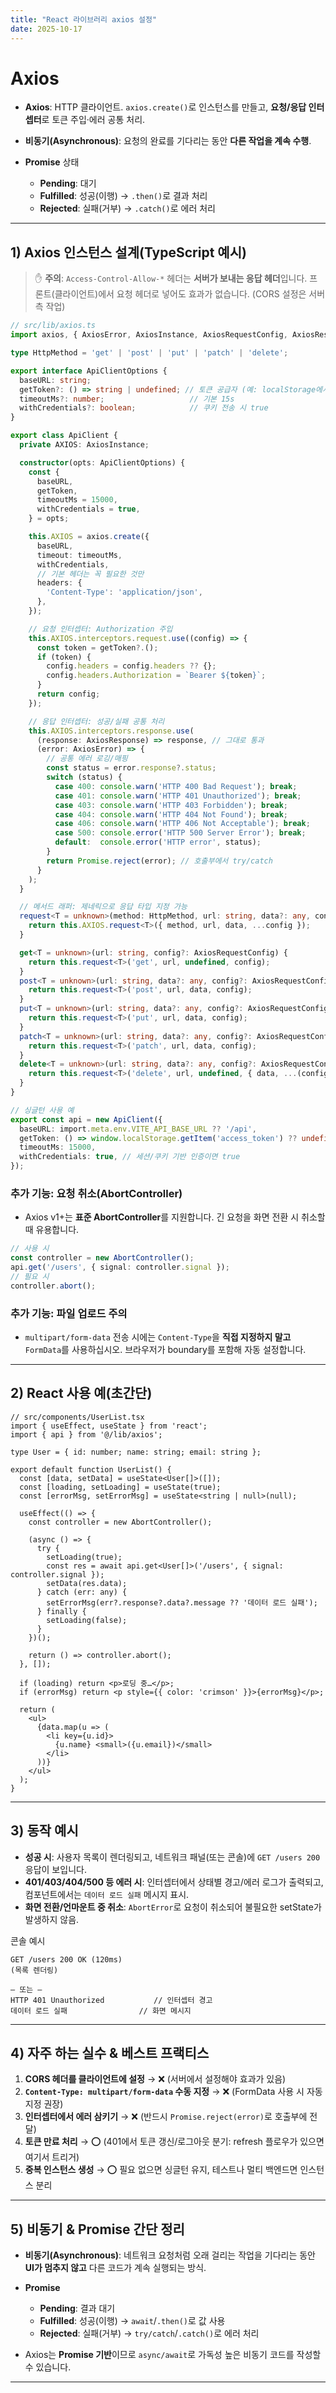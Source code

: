 ```yaml
---
title: "React 라이브러리 axios 설정"
date: 2025-10-17
---
```


# Axios
* **Axios**: HTTP 클라이언트. `axios.create()`로 인스턴스를 만들고, **요청/응답 인터셉터**로 토큰 주입·에러 공통 처리.
* **비동기(Asynchronous)**: 요청의 완료를 기다리는 동안 **다른 작업을 계속 수행**.
* **Promise** 상태

  * **Pending**: 대기
  * **Fulfilled**: 성공(이행) → `.then()`로 결과 처리
  * **Rejected**: 실패(거부) → `.catch()`로 에러 처리

---

## 1) Axios 인스턴스 설계(TypeScript 예시)

> ✋ **주의**: `Access-Control-Allow-*` 헤더는 **서버가 보내는 응답 헤더**입니다. 프론트(클라이언트)에서 요청 헤더로 넣어도 효과가 없습니다. (CORS 설정은 서버 측 작업)

```ts
// src/lib/axios.ts
import axios, { AxiosError, AxiosInstance, AxiosRequestConfig, AxiosResponse } from 'axios';

type HttpMethod = 'get' | 'post' | 'put' | 'patch' | 'delete';

export interface ApiClientOptions {
  baseURL: string;
  getToken?: () => string | undefined; // 토큰 공급자 (예: localStorage에서 읽기)
  timeoutMs?: number;                   // 기본 15s
  withCredentials?: boolean;            // 쿠키 전송 시 true
}

export class ApiClient {
  private AXIOS: AxiosInstance;

  constructor(opts: ApiClientOptions) {
    const {
      baseURL,
      getToken,
      timeoutMs = 15000,
      withCredentials = true,
    } = opts;

    this.AXIOS = axios.create({
      baseURL,
      timeout: timeoutMs,
      withCredentials,
      // 기본 헤더는 꼭 필요한 것만
      headers: {
        'Content-Type': 'application/json',
      },
    });

    // 요청 인터셉터: Authorization 주입
    this.AXIOS.interceptors.request.use((config) => {
      const token = getToken?.();
      if (token) {
        config.headers = config.headers ?? {};
        config.headers.Authorization = `Bearer ${token}`;
      }
      return config;
    });

    // 응답 인터셉터: 성공/실패 공통 처리
    this.AXIOS.interceptors.response.use(
      (response: AxiosResponse) => response, // 그대로 통과
      (error: AxiosError) => {
        // 공통 에러 로깅/매핑
        const status = error.response?.status;
        switch (status) {
          case 400: console.warn('HTTP 400 Bad Request'); break;
          case 401: console.warn('HTTP 401 Unauthorized'); break;
          case 403: console.warn('HTTP 403 Forbidden'); break;
          case 404: console.warn('HTTP 404 Not Found'); break;
          case 406: console.warn('HTTP 406 Not Acceptable'); break;
          case 500: console.error('HTTP 500 Server Error'); break;
          default:  console.error('HTTP error', status);
        }
        return Promise.reject(error); // 호출부에서 try/catch
      }
    );
  }

  // 메서드 래퍼: 제네릭으로 응답 타입 지정 가능
  request<T = unknown>(method: HttpMethod, url: string, data?: any, config?: AxiosRequestConfig) {
    return this.AXIOS.request<T>({ method, url, data, ...config });
  }

  get<T = unknown>(url: string, config?: AxiosRequestConfig) {
    return this.request<T>('get', url, undefined, config);
  }
  post<T = unknown>(url: string, data?: any, config?: AxiosRequestConfig) {
    return this.request<T>('post', url, data, config);
  }
  put<T = unknown>(url: string, data?: any, config?: AxiosRequestConfig) {
    return this.request<T>('put', url, data, config);
  }
  patch<T = unknown>(url: string, data?: any, config?: AxiosRequestConfig) {
    return this.request<T>('patch', url, data, config);
  }
  delete<T = unknown>(url: string, data?: any, config?: AxiosRequestConfig) {
    return this.request<T>('delete', url, undefined, { data, ...(config || {}) });
  }
}

// 싱글턴 사용 예
export const api = new ApiClient({
  baseURL: import.meta.env.VITE_API_BASE_URL ?? '/api',
  getToken: () => window.localStorage.getItem('access_token') ?? undefined,
  timeoutMs: 15000,
  withCredentials: true, // 세션/쿠키 기반 인증이면 true
});
```

### 추가 기능: 요청 취소(AbortController)

* Axios v1+는 **표준 AbortController**를 지원합니다. 긴 요청을 화면 전환 시 취소할 때 유용합니다.

```ts
// 사용 시
const controller = new AbortController();
api.get('/users', { signal: controller.signal });
// 필요 시
controller.abort();
```

### 추가 기능: 파일 업로드 주의

* `multipart/form-data` 전송 시에는 `Content-Type`을 **직접 지정하지 말고** `FormData`를 사용하십시오. 브라우저가 boundary를 포함해 자동 설정합니다.

---

## 2) React 사용 예(초간단)

```tsx
// src/components/UserList.tsx
import { useEffect, useState } from 'react';
import { api } from '@/lib/axios';

type User = { id: number; name: string; email: string };

export default function UserList() {
  const [data, setData] = useState<User[]>([]);
  const [loading, setLoading] = useState(true);
  const [errorMsg, setErrorMsg] = useState<string | null>(null);

  useEffect(() => {
    const controller = new AbortController();

    (async () => {
      try {
        setLoading(true);
        const res = await api.get<User[]>('/users', { signal: controller.signal });
        setData(res.data);
      } catch (err: any) {
        setErrorMsg(err?.response?.data?.message ?? '데이터 로드 실패');
      } finally {
        setLoading(false);
      }
    })();

    return () => controller.abort();
  }, []);

  if (loading) return <p>로딩 중…</p>;
  if (errorMsg) return <p style={{ color: 'crimson' }}>{errorMsg}</p>;

  return (
    <ul>
      {data.map(u => (
        <li key={u.id}>
          {u.name} <small>({u.email})</small>
        </li>
      ))}
    </ul>
  );
}
```

---

## 3) 동작 예시

* **성공 시**: 사용자 목록이 렌더링되고, 네트워크 패널(또는 콘솔)에 `GET /users 200` 응답이 보입니다.
* **401/403/404/500 등 에러 시**: 인터셉터에서 상태별 경고/에러 로그가 출력되고, 컴포넌트에서는 `데이터 로드 실패` 메시지 표시.
* **화면 전환/언마운트 중 취소**: `AbortError`로 요청이 취소되어 불필요한 setState가 발생하지 않음.

콘솔 예시

```
GET /users 200 OK (120ms)
(목록 렌더링)

— 또는 —
HTTP 401 Unauthorized           // 인터셉터 경고
데이터 로드 실패                // 화면 메시지
```

---

## 4) 자주 하는 실수 & 베스트 프랙티스

1. **CORS 헤더를 클라이언트에 설정** → ❌ (서버에서 설정해야 효과가 있음)
2. **`Content-Type: multipart/form-data` 수동 지정** → ❌ (FormData 사용 시 자동 지정 권장)
3. **인터셉터에서 에러 삼키기** → ❌ (반드시 `Promise.reject(error)`로 호출부에 전달)
4. **토큰 만료 처리** → ⭕ (401에서 토큰 갱신/로그아웃 분기: refresh 플로우가 있으면 여기서 트리거)
5. **중복 인스턴스 생성** → ⭕ 필요 없으면 싱글턴 유지, 테스트나 멀티 백엔드면 인스턴스 분리

---

## 5) 비동기 & Promise 간단 정리

* **비동기(Asynchronous)**: 네트워크 요청처럼 오래 걸리는 작업을 기다리는 동안 **UI가 멈추지 않고** 다른 코드가 계속 실행되는 방식.
* **Promise**

  * **Pending**: 결과 대기
  * **Fulfilled**: 성공(이행) → `await`/`.then()`로 값 사용
  * **Rejected**: 실패(거부) → `try/catch`/`.catch()`로 에러 처리
* Axios는 **Promise 기반**이므로 `async/await`로 가독성 높은 비동기 코드를 작성할 수 있습니다.

---
